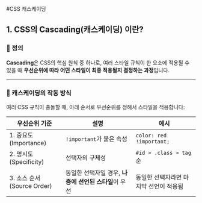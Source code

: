 #CSS 캐스케이딩

## 1. CSS의 **Cascading(캐스케이딩)** 이란?

### 📘 정의

**Cascading**은 CSS의 핵심 원칙 중 하나로, 여러 스타일 규칙이 한 요소에 적용될 수 있을 때 **우선순위에 따라 어떤 스타일이 최종 적용될지 결정하는 과정**입니다.

---

### 🧠 캐스케이딩의 작동 방식

여러 CSS 규칙이 충돌할 때, 아래 순서로 우선순위를 정해서 스타일을 적용합니다:

| 우선순위 기준       | 설명                            | 예시                          |
|----------------------|-----------------------------------|-------------------------------|
| 1. 중요도 (Importance) | `!important`가 붙은 속성           | `color: red !important;`      |
| 2. 명시도 (Specificity) | 선택자의 구체성                    | `#id > .class > tag` 순       |
| 3. 소스 순서 (Source Order) | 동일한 선택자일 경우, **나중에 선언된 스타일**이 우선 | 동일한 선택자라면 마지막 선언이 적용됨 |
